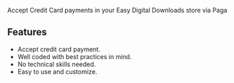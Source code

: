 Accept Credit Card payments in your Easy Digital Downloads store via Paga

## Features
* Accept credit card payment.
* Well coded with best practices in mind.
* No technical skills needed.
* Easy to use and customize.